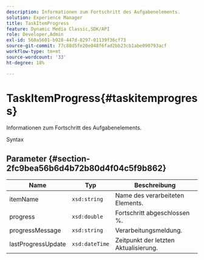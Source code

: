 ```yaml
---
description: Informationen zum Fortschritt des Aufgabenelements.
solution: Experience Manager
title: TaskItemProgress
feature: Dynamic Media Classic,SDK/API
role: Developer,Admin
exl-id: 568a5601-b928-447d-8297-01139f36cf73
source-git-commit: 77c88d5fe20e048f6fad2bb23cb1abe090793acf
workflow-type: tm+mt
source-wordcount: '33'
ht-degree: 18%

---
```


# TaskItemProgress{#taskitemprogress}

Informationen zum Fortschritt des Aufgabenelements.

Syntax

## Parameter {#section-2fc9bea56b6d4b72b80d4f04c5f9b862}

| Name | Typ | Beschreibung |
|---|---|---|
| itemName | `xsd:string` | Name des verarbeiteten Elements. |
| progress | `xsd:double` | Fortschritt abgeschlossen %. |
| progressMessage | `xsd:string` | Verarbeitungsmeldung. |
| lastProgressUpdate | `xsd:dateTime` | Zeitpunkt der letzten Aktualisierung. |
